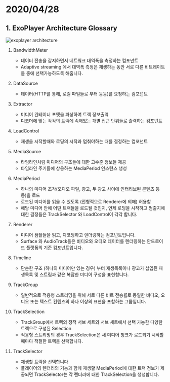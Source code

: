 # 2020/04/28

## 1. ExoPlayer Architecture Glossary

![exoplayer architecture](https://exoplayer.dev/images/glossary-exoplayer-architecture.png)

1. BandwidthMeter
    - 데이터 전송을 감지하면서 네트워크 대역폭을 측정하는 컴포넌트
    - Adaptive streaming 에서 대역폭 측정은 재생하는 동안 서로 다른 비트레이트들 중에 선택가능하도록 해줍니다. 
    
2. DataSource
    - 데이터(HTTP를 통해, 로컬 파일들로 부터 등등)를 요청하는 컴포넌트

3. Extractor
    - 미디어 컨테이너 포맷을 파싱하여 트랙 정보출력
    - 디코더에 맞는 각각의 트랙에 속해있는 개별 접근 단위들로 출력하는 컴포넌트 

4. LoadControl
    - 재생을 시작할때와 로딩의 시작과 멈춰야하는 때를 결정하는 컴포넌트

5. MediaSource
    - 타임라인처럼 미디어의 구조들에 대한 고수준 정보들 제공
    - 타임라인 주기들에 상응하는 MediaPeriod 인스턴스 생성
    
6. MediaPeriod
    - 하나의 미디어 조각(오디오 파일, 광고, 두 광고 사이에 인터리브된 콘텐츠 등등)을 로드
    - 로드된 미디어를 읽을 수 있도록 (전형적으로 Renderer에 의해) 허용함
    - 해당 미디어 안에 어떤 트랙들을 로드될 것인지, 언제 로딩을 시작하고 멈출지에 대한 결정들은 TrackSelector 와 LoadControl이 각각 합니다. 
    
7. Renderer
    - 미디어 샘플들을 읽고, 디코딩하고 렌더링하는 컴포넌트입니다. 
    - Surface 와 AudioTrack들은 비디오와 오디오 데이터를 렌더링하는 안드로이드 플랫폼의 기준 컴포넌트입니다. 
    
8. Timeline 
    - 단순한 구조 (하나의 미디어만 있는 경우) 부터 재생목록이나 광고가 삽입된 재생목록 및 스트림과 같은 복잡한 미디어 구성을 표현합니다. 
    
9. TrackGroup
    - 일반적으로 적응형 스트리밍을 위해 서로 다른 비트 전송률로 동일한 비디오, 오디오 또는 텍스트 컨텐츠의 하나 이상의 표현을 포함하는 그룹입니다.

10. TrackSelection 
    - TrackGroup에서 트랙의 정적 서브 세트와 서브 세트에서 선택 가능한 다양한 트랙으로 구성된 Selection
    - 적응형 스트리밍의 경우 TrackSelection은 새 미디어 청크가 로드되기 시작할 때마다 적절한 트랙을 선택합니다.
    
11. TrackSelector
    - 재생할 트랙을 선택합니다
    - 플레이어의 렌더러의 기능과 함께 재생할 MediaPeriod에 대한 트랙 정보가 제공되면 TrackSelector는 각 렌더러에 대한 TrackSelection을 생성합니다.
    


